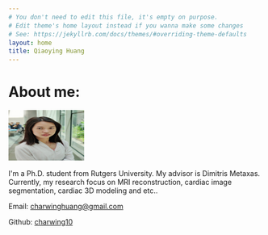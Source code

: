 ```yaml
---
# You don't need to edit this file, it's empty on purpose.
# Edit theme's home layout instead if you wanna make some changes
# See: https://jekyllrb.com/docs/themes/#overriding-theme-defaults
layout: home
title: Qiaoying Huang
---
```

# About me:

<img src="/assets/qiaoying.jpg" alt="Qiaoying" title="Photo" width="150" height="100" />

I'm a Ph.D. student from Rutgers University. My advisor is Dimitris Metaxas. Currently, my research focus on MRI reconstruction, cardiac image segmentation, cardiac 3D modeling and etc..

Email: <a href="charwinghuang@gmail.com">charwinghuang@gmail.com</a>

Github: [charwing10](https://github.com/charwing10)

